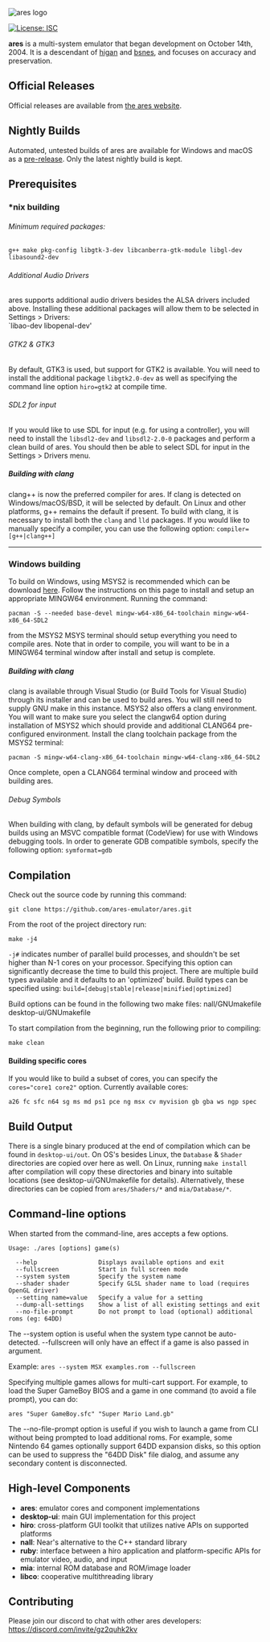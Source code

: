 ![ares logo](https://github.com/ares-emulator/ares/blob/master/ares/ares/resource/logo.png)

[![License: ISC](https://img.shields.io/badge/License-ISC-blue.svg)](https://github.com/higan-emu/ares/blob/master/LICENSE)

**ares** is a multi-system emulator that began development on October 14th, 2004.
It is a descendant of [higan](https://github.com/higan-emu/higan) and [bsnes](https://github.com/bsnes-emu/bsnes/), and focuses on accuracy and preservation.

Official Releases
-----------------

Official releases are available from
[the ares website](https://ares-emu.net).

Nightly Builds
--------------

Automated, untested builds of ares are available for Windows and macOS as a [pre-release](https://github.com/higan-emu/ares/releases/tag/nightly). 
Only the latest nightly build is kept.

Prerequisites
-------------

### *nix building

###### Minimum required packages:
```
g++ make pkg-config libgtk-3-dev libcanberra-gtk-module libgl-dev libasound2-dev
```  
###### Additional Audio Drivers
ares supports additional audio drivers besides the ALSA drivers included above. Installing these additional packages will allow them to be selected in Settings > Drivers:  
`libao-dev libopenal-dev'

###### GTK2 & GTK3
By default, GTK3 is used, but support for GTK2 is available. You will need to install the additional package `libgtk2.0-dev` as well as specifying the command line option `hiro=gtk2` at compile time.

###### SDL2 for input
If you would like to use SDL for input (e.g. for using a controller), you will need to install the `libsdl2-dev` and `libsdl2-2.0-0` packages and perform a clean build of ares.
You should then be able to select SDL for input in the Settings > Drivers menu.

##### Building with clang

clang++ is now the preferred compiler for ares. If clang is detected on Windows/macOS/BSD, it will be selected by default. On Linux and other platforms, g++ remains the default if present. To build with clang, it is necessary to install both the `clang` and `lld` packages. If you would like to manually specify a compiler, you can use the following option: `compiler=[g++|clang++]`  
  
--------------

### Windows building

To build on Windows, using MSYS2 is recommended which can be download [here](https://www.msys2.org/). Follow the instructions
on this page to install and setup an appropriate MINGW64 environment. Running the command:  
```
pacman -S --needed base-devel mingw-w64-x86_64-toolchain mingw-w64-x86_64-SDL2
```  
from the MSYS2 MSYS terminal should setup everything you need to compile ares. Note that in order to compile, you will want to be in a MINGW64 terminal window after install and setup is complete. 

##### Building with clang

clang is available through Visual Studio (or Build Tools for Visual Studio) through its installer and can be used to build ares. You will still need to supply GNU make in this instance. MSYS2 also offers a clang environment. You will want to make sure you select the clangw64 option during installation of MSYS2 which should provide and additional CLANG64 pre-configured environment. Install the clang toolchain package from the MSYS2 terminal:  
```
pacman -S mingw-w64-clang-x86_64-toolchain mingw-w64-clang-x86_64-SDL2
```  
Once complete, open a CLANG64 terminal window and proceed with building ares. 

###### Debug Symbols
When building with clang, by default symbols will be generated for debug builds using an MSVC compatible format (CodeView) for use with Windows debugging tools. In order to generate GDB compatible symbols, specify the following option: `symformat=gdb`  


Compilation
-----------

Check out the source code by running this command:

```
git clone https://github.com/ares-emulator/ares.git
```

From the root of the project directory run:

```
make -j4
```
 
`-j#` indicates number of parallel build processes, and shouldn't be set higher than N-1 cores on your processor.  Specifying this option can significantly decrease the time to build this project. There are multiple build types available and it defaults to an 'optimized' build. Build types can be specified using: `build=[debug|stable|release|minified|optimized]`  

Build options can be found in the following two make files: nall/GNUmakefile desktop-ui/GNUmakefile

To start compilation from the beginning, run the following prior to compiling:

```
make clean
```

#### Building specific cores  
If you would like to build a subset of cores, you can specify the `cores="core1 core2"` option. Currently available cores:  
```
a26 fc sfc n64 sg ms md ps1 pce ng msx cv myvision gb gba ws ngp spec
```  

Build Output
------------

There is a single binary produced at the end of compilation which can be found in `desktop-ui/out`. On OS's besides Linux, the `Database` & `Shader` directories are copied over here as well. On Linux, running `make install` after compilation will copy these directories and binary into suitable locations (see desktop-ui/GNUmakefile for details). Alternatively, these directories can be copied from `ares/Shaders/*` and `mia/Database/*`.


Command-line options
--------------------

When started from the command-line, ares accepts a few options.

```
Usage: ./ares [options] game(s)

  --help                 Displays available options and exit
  --fullscreen           Start in full screen mode
  --system system        Specify the system name
  --shader shader        Specify GLSL shader name to load (requires OpenGL driver)
  --setting name=value   Specify a value for a setting
  --dump-all-settings    Show a list of all existing settings and exit
  --no-file-prompt       Do not prompt to load (optional) additional roms (eg: 64DD)
```

The --system option is useful when the system type cannot be auto-detected.
--fullscreen will only have an effect if a game is also passed in argument.

Example:
`ares --system MSX examples.rom --fullscreen`

Specifying multiple games allows for multi-cart support.  For example, to load
the Super GameBoy BIOS and a game in one command (to avoid a file prompt), you 
can do:

`ares "Super GameBoy.sfc" "Super Mario Land.gb"`

The --no-file-prompt option is useful if you wish to launch a game from CLI
without being prompted to load additional roms. For example, some Nintendo 64 
games optionally support 64DD expansion disks, so this option can be used to
suppress the "64DD Disk" file dialog, and assume any secondary content is 
disconnected.

High-level Components
---------------------

* __ares__:       emulator cores and component implementations
* __desktop-ui__: main GUI implementation for this project
* __hiro__:       cross-platform GUI toolkit that utilizes native APIs on supported platforms
* __nall__:       Near's alternative to the C++ standard library
* __ruby__:       interface between a hiro application and platform-specific APIs for emulator video, audio, and input
* __mia__:        internal ROM database and ROM/image loader
* __libco__:      cooperative multithreading library

Contributing
------------

Please join our discord to chat with other ares developers: https://discord.com/invite/gz2quhk2kv
